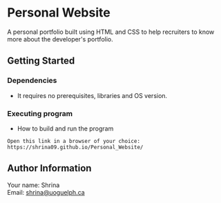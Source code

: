 # Personal Website

A personal portfolio built using HTML and CSS to help recruiters to know more about the developer's portfolio.
## Getting Started
### Dependencies

* It requires no prerequisites, libraries and OS version.

### Executing program

* How to build and run the program
```
Open this link in a browser of your choice: https://shrina09.github.io/Personal_Website/
```

## Author Information
Your name: Shrina<br />
Email: shrina@uoguelph.ca
